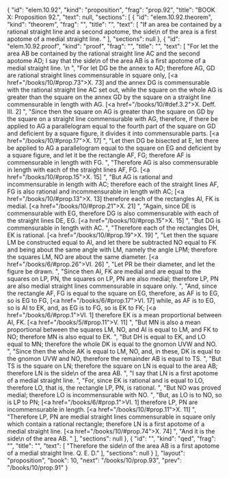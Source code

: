 {
  "id": "elem.10.92",
  "kind": "proposition",
  "frag": "prop.92",
  "title": "BOOK X: Proposition 92.",
  "text": null,
  "sections": [
    {
      "id": "elem.10.92.theorem",
      "kind": "theorem",
      "frag": "",
      "title": "",
      "text": [
        "If an area be contained by a rational straight line and a second apotome, the <quote>side</quote>\n of the area is a first apotome of a medial straight line. "
      ],
      "sections": null
    },
    {
      "id": "elem.10.92.proof",
      "kind": "proof",
      "frag": "",
      "title": "",
      "text": [
        "For let the area AB be contained by the rational straight line AC and the second apotome AD; I say that the <quote>side</quote>\n of the area AB is a first apotome of a medial straight line. \n      ",
        "For let DG be the annex to AD; therefore AG, GD are rational straight lines commensurable in square only, [<a href=\"/books/10/#prop.73\">X. 73</a>] and the annex DG is commensurable with the rational straight line AC set out, while the square on the whole AG is greater than the square on the annex GD by the square on a straight line commensurable in length with AG. [<a href=\"/books/10/#def.3.2\">X. Deff. III. 2</a>] ",
        "Since then the square on AG is greater than the square on GD by the square on a straight line commensurable with AG, therefore, if there be applied to AG a parallelogram equal to the fourth part of the square on GD and deficient by a square figure, it divides it into commensurable parts. [<a href=\"/books/10/#prop.17\">X. 17</a>] ",
        "Let then DG be bisected at E, let there be applied to AG a parallelogram equal to the square on EG and deficient by a square figure, and let it be the rectangle AF, FG; therefore AF is commensurable in length with FG. ",
        "Therefore AG is also commensurable in length with each of the straight lines AF, FG. [<a href=\"/books/10/#prop.15\">X. 15</a>] ",
        "But AG is rational and incommensurable in length with AC; therefore each of the straight lines AF, FG is also rational and incommensurable in length with AC; [<a href=\"/books/10/#prop.13\">X. 13</a>] therefore each of the rectangles AI, FK is medial. [<a href=\"/books/10/#prop.21\">X. 21</a>] ",
        "Again, since DE is commensurable with EG, therefore DG is also commensurable with each of the straight lines DE, EG. [<a href=\"/books/10/#prop.15\">X. 15</a>] ",
        "But DG is commensurable in length with AC. ",
        "Therefore each of the rectangles DH, EK is rational. [<a href=\"/books/10/#prop.19\">X. 19</a>] ",
        "Let then the square LM be constructed equal to AI, and let there be subtracted NO equal to FK and being about the same angle with LM, namely the angle LPM; therefore the squares LM, NO are about the same diameter. [<a href=\"/books/6/#prop.26\">VI. 26</a>] ",
        "Let PR be their diameter, and let the figure be drawn. ",
        "Since then AI, FK are medial and are equal to the squares on LP, PN, the squares on LP, PN are also medial; therefore LP, PN are also medial straight lines commensurable in square only. ",
        "And, since the rectangle AF, FG is equal to the square on EG, therefore, as AF is to EG, so is EG to FG, [<a href=\"/books/6/#prop.17\">VI. 17</a>] while, as AF is to EG, so is AI to EK, and, as EG is to FG, so is EK to FK; [<a href=\"/books/6/#prop.1\">VI. 1</a>] therefore EK is a mean proportional between AI, FK. [<a href=\"/books/5/#prop.11\">V. 11</a>] ",
        "But MN is also a mean proportional between the squares LM, NO, and AI is equal to LM, and FK to NO; therefore MN is also equal to EK. ",
        "But DH is equal to EK, and LO equal to MN; therefore the whole DK is equal to the gnomon UVW and NO. ",
        "Since then the whole AK is equal to LM, NO, and, in these, DK is equal to the gnomon UVW and NO, therefore the remainder AB is equal to TS. ",
        "But TS is the square on LN; therefore the square on LN is equal to the area AB; therefore LN is the <quote>side</quote>\n of the area AB. ",
        "I say that LN is a first apotome of a medial straight line. ",
        "For, since EK is rational and is equal to LO, therefore LO, that is, the rectangle LP, PN, is rational. ",
        "But NO was proved medial; therefore LO is incommensurable with NO. ",
        "But, as LO is to NO, so is LP to PN; [<a href=\"/books/6/#prop.1\">VI. 1</a>] therefore LP, PN are incommensurable in length. [<a href=\"/books/10/#prop.11\">X. 11</a>] ",
        "Therefore LP, PN are medial straight lines commensurable in square only which contain a rational rectangle; therefore LN is a first apotome of a medial straight line. [<a href=\"/books/10/#prop.74\">X. 74</a>] ",
        "And it is the <quote>side</quote>\n of the area AB. "
      ],
      "sections": null
    },
    {
      "id": "",
      "kind": "qed",
      "frag": "",
      "title": "",
      "text": [
        "Therefore the <quote>side</quote>\n of the area AB is a first apotome of a medial straight line. Q. E. D."
      ],
      "sections": null
    }
  ],
  "layout": "proposition",
  "book": 10,
  "next": "/books/10/prop.93",
  "prev": "/books/10/prop.91"
}
